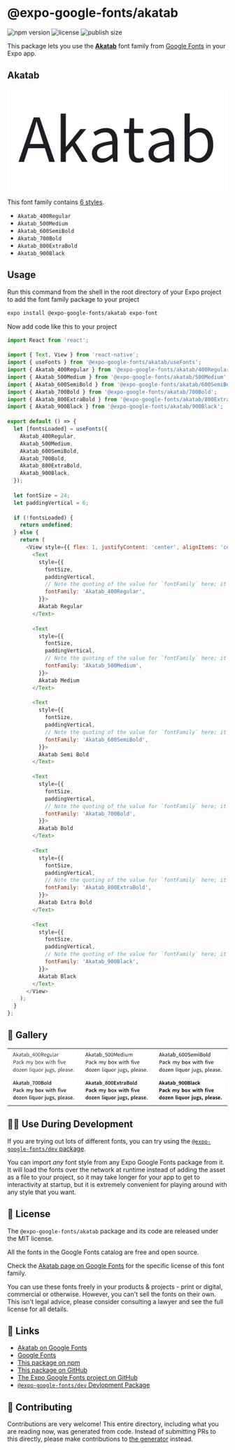# @expo-google-fonts/akatab

![npm version](https://flat.badgen.net/npm/v/@expo-google-fonts/akatab)
![license](https://flat.badgen.net/github/license/expo/google-fonts)
![publish size](https://flat.badgen.net/packagephobia/install/@expo-google-fonts/akatab)

This package lets you use the [**Akatab**](https://fonts.google.com/specimen/Akatab) font family from [Google Fonts](https://fonts.google.com/) in your Expo app.

## Akatab

![Akatab](./font-family.png)

This font family contains [6 styles](#-gallery).

- `Akatab_400Regular`
- `Akatab_500Medium`
- `Akatab_600SemiBold`
- `Akatab_700Bold`
- `Akatab_800ExtraBold`
- `Akatab_900Black`

## Usage

Run this command from the shell in the root directory of your Expo project to add the font family package to your project
```sh
expo install @expo-google-fonts/akatab expo-font
```

Now add code like this to your project
```js
import React from 'react';

import { Text, View } from 'react-native';
import { useFonts } from '@expo-google-fonts/akatab/useFonts';
import { Akatab_400Regular } from '@expo-google-fonts/akatab/400Regular';
import { Akatab_500Medium } from '@expo-google-fonts/akatab/500Medium';
import { Akatab_600SemiBold } from '@expo-google-fonts/akatab/600SemiBold';
import { Akatab_700Bold } from '@expo-google-fonts/akatab/700Bold';
import { Akatab_800ExtraBold } from '@expo-google-fonts/akatab/800ExtraBold';
import { Akatab_900Black } from '@expo-google-fonts/akatab/900Black';

export default () => {
  let [fontsLoaded] = useFonts({
    Akatab_400Regular,
    Akatab_500Medium,
    Akatab_600SemiBold,
    Akatab_700Bold,
    Akatab_800ExtraBold,
    Akatab_900Black,
  });

  let fontSize = 24;
  let paddingVertical = 6;

  if (!fontsLoaded) {
    return undefined;
  } else {
    return (
      <View style={{ flex: 1, justifyContent: 'center', alignItems: 'center' }}>
        <Text
          style={{
            fontSize,
            paddingVertical,
            // Note the quoting of the value for `fontFamily` here; it expects a string!
            fontFamily: 'Akatab_400Regular',
          }}>
          Akatab Regular
        </Text>

        <Text
          style={{
            fontSize,
            paddingVertical,
            // Note the quoting of the value for `fontFamily` here; it expects a string!
            fontFamily: 'Akatab_500Medium',
          }}>
          Akatab Medium
        </Text>

        <Text
          style={{
            fontSize,
            paddingVertical,
            // Note the quoting of the value for `fontFamily` here; it expects a string!
            fontFamily: 'Akatab_600SemiBold',
          }}>
          Akatab Semi Bold
        </Text>

        <Text
          style={{
            fontSize,
            paddingVertical,
            // Note the quoting of the value for `fontFamily` here; it expects a string!
            fontFamily: 'Akatab_700Bold',
          }}>
          Akatab Bold
        </Text>

        <Text
          style={{
            fontSize,
            paddingVertical,
            // Note the quoting of the value for `fontFamily` here; it expects a string!
            fontFamily: 'Akatab_800ExtraBold',
          }}>
          Akatab Extra Bold
        </Text>

        <Text
          style={{
            fontSize,
            paddingVertical,
            // Note the quoting of the value for `fontFamily` here; it expects a string!
            fontFamily: 'Akatab_900Black',
          }}>
          Akatab Black
        </Text>
      </View>
    );
  }
};

```

## 🔡 Gallery


||||
|-|-|-|
|![Akatab_400Regular](.//400Regular/Akatab_400Regular.ttf.png)|![Akatab_500Medium](.//500Medium/Akatab_500Medium.ttf.png)|![Akatab_600SemiBold](.//600SemiBold/Akatab_600SemiBold.ttf.png)||
|![Akatab_700Bold](.//700Bold/Akatab_700Bold.ttf.png)|![Akatab_800ExtraBold](.//800ExtraBold/Akatab_800ExtraBold.ttf.png)|![Akatab_900Black](.//900Black/Akatab_900Black.ttf.png)||


## 👩‍💻 Use During Development

If you are trying out lots of different fonts, you can try using the [`@expo-google-fonts/dev` package](https://github.com/freeboub/google-fonts/tree/master/font-packages/dev#readme).

You can import *any* font style from any Expo Google Fonts package from it. It will load the fonts
over the network at runtime instead of adding the asset as a file to your project, so it may take longer
for your app to get to interactivity at startup, but it is extremely convenient
for playing around with any style that you want.

## 📖 License

The `@expo-google-fonts/akatab` package and its code are released under the MIT license.

All the fonts in the Google Fonts catalog are free and open source.

Check the [Akatab page on Google Fonts](https://fonts.google.com/specimen/Akatab) for the specific license of this font family.

You can use these fonts freely in your products & projects - print or digital, commercial or otherwise. However, you can't sell the fonts on their own. This isn't legal advice, please consider consulting a lawyer and see the full license for all details.

## 🔗 Links

- [Akatab on Google Fonts](https://fonts.google.com/specimen/Akatab)
- [Google Fonts](https://fonts.google.com/)
- [This package on npm](https://www.npmjs.com/package/@expo-google-fonts/akatab)
- [This package on GitHub](https://github.com/freeboub/google-fonts/tree/master/font-packages/akatab)
- [The Expo Google Fonts project on GitHub](https://github.com/freeboub/google-fonts)
- [`@expo-google-fonts/dev` Devlopment Package](https://github.com/freeboub/google-fonts/tree/master/font-packages/dev)

## 🤝 Contributing

Contributions are very welcome! This entire directory, including what you are reading now, was generated from code. Instead of submitting PRs to this directly, please make contributions to [the generator](https://github.com/freeboub/google-fonts/tree/master/packages/generator) instead.
